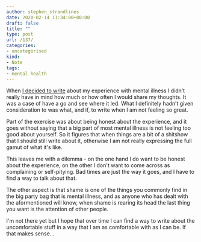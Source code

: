 ```yaml
---
author: stephen_strandlines
date: 2020-02-14 11:34:00+00:00
draft: false
title: ""
type: post
url: /137/
categories:
- uncategorised
kind:
- Note
tags:
- mental health
---
```


When [I decided to write](https://www.strandlines.blog/2019/11/13/blogging-about-mental.html) about my experience with mental illness I didn’t really have in mind how much or how often I would share my thoughts. It was a case of have a go and see where it led. What I definitely hadn’t given consideration to was what, and if, to write when I am not feeling so great.

Part of the exercise was about being honest about the experience, and it goes without saying that a big part of most mental illness is not feeling too good about yourself. So it figures that when things are a bit of a shitshow that I should still write about it, otherwise I am not really expressing the full gamut of what it's like.

This leaves me with a dilemma - on the one hand I do want to be honest about the experience, on the other I don't want to come across as complaining or self-pitying. Bad times are just the way it goes, and I have to find a way to talk about that.

The other aspect is that shame is one of the things you commonly find in the big party bag that is mental illness, and as anyone who has dealt with the aformentioned will know, when shame is rearing its head the last thing you want is the attention of other people.

I'm not there yet but I hope that over time I can find a way to write about the uncomfortable stuff in a way that I am as comfortable with as I can be. If that makes sense...
